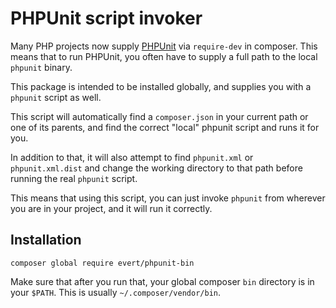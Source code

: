 PHPUnit script invoker
======================

Many PHP projects now supply [PHPUnit][1] via `require-dev` in composer.
This means that to run PHPUnit, you often have to supply a full path
to the local `phpunit` binary.

This package is intended to be installed globally, and supplies you with a
`phpunit` script as well.

This script will automatically find a `composer.json` in your current path
or one of its parents, and find the correct "local" phpunit script and
runs it for you.

In addition to that, it will also attempt to find `phpunit.xml` or
`phpunit.xml.dist` and change the working directory to that path before
running the real `phpunit` script.

This means that using this script, you can just invoke `phpunit` from wherever
you are in your project, and it will run it correctly.


Installation
------------

    composer global require evert/phpunit-bin

Make sure that after you run that, your global composer `bin` directory is
in your `$PATH`. This is usually `~/.composer/vendor/bin`.


[1]: https://phpunit.de/

